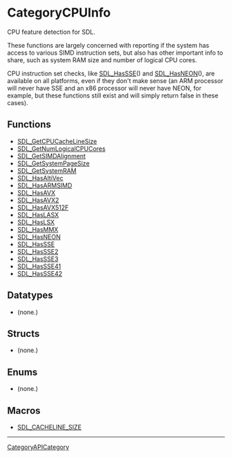 # CategoryCPUInfo

CPU feature detection for SDL.

These functions are largely concerned with reporting if the system has
access to various SIMD instruction sets, but also has other important info
to share, such as system RAM size and number of logical CPU cores.

CPU instruction set checks, like [SDL_HasSSE](SDL_HasSSE)() and
[SDL_HasNEON](SDL_HasNEON)(), are available on all platforms, even if they
don't make sense (an ARM processor will never have SSE and an x86 processor
will never have NEON, for example, but these functions still exist and will
simply return false in these cases).

<!-- END CATEGORY DOCUMENTATION -->

## Functions

<!-- DO NOT HAND-EDIT CATEGORY LISTS, THEY ARE AUTOGENERATED AND WILL BE OVERWRITTEN, BASED ON TAGS IN INDIVIDUAL PAGE FOOTERS. EDIT THOSE INSTEAD. -->
<!-- BEGIN CATEGORY LIST: CategoryCPUInfo, CategoryAPIFunction -->
- [SDL_GetCPUCacheLineSize](SDL_GetCPUCacheLineSize)
- [SDL_GetNumLogicalCPUCores](SDL_GetNumLogicalCPUCores)
- [SDL_GetSIMDAlignment](SDL_GetSIMDAlignment)
- [SDL_GetSystemPageSize](SDL_GetSystemPageSize)
- [SDL_GetSystemRAM](SDL_GetSystemRAM)
- [SDL_HasAltiVec](SDL_HasAltiVec)
- [SDL_HasARMSIMD](SDL_HasARMSIMD)
- [SDL_HasAVX](SDL_HasAVX)
- [SDL_HasAVX2](SDL_HasAVX2)
- [SDL_HasAVX512F](SDL_HasAVX512F)
- [SDL_HasLASX](SDL_HasLASX)
- [SDL_HasLSX](SDL_HasLSX)
- [SDL_HasMMX](SDL_HasMMX)
- [SDL_HasNEON](SDL_HasNEON)
- [SDL_HasSSE](SDL_HasSSE)
- [SDL_HasSSE2](SDL_HasSSE2)
- [SDL_HasSSE3](SDL_HasSSE3)
- [SDL_HasSSE41](SDL_HasSSE41)
- [SDL_HasSSE42](SDL_HasSSE42)
<!-- END CATEGORY LIST -->

## Datatypes

<!-- DO NOT HAND-EDIT CATEGORY LISTS, THEY ARE AUTOGENERATED AND WILL BE OVERWRITTEN, BASED ON TAGS IN INDIVIDUAL PAGE FOOTERS. EDIT THOSE INSTEAD. -->
<!-- BEGIN CATEGORY LIST: CategoryCPUInfo, CategoryAPIDatatype -->
- (none.)
<!-- END CATEGORY LIST -->

## Structs

<!-- DO NOT HAND-EDIT CATEGORY LISTS, THEY ARE AUTOGENERATED AND WILL BE OVERWRITTEN, BASED ON TAGS IN INDIVIDUAL PAGE FOOTERS. EDIT THOSE INSTEAD. -->
<!-- BEGIN CATEGORY LIST: CategoryCPUInfo, CategoryAPIStruct -->
- (none.)
<!-- END CATEGORY LIST -->

## Enums

<!-- DO NOT HAND-EDIT CATEGORY LISTS, THEY ARE AUTOGENERATED AND WILL BE OVERWRITTEN, BASED ON TAGS IN INDIVIDUAL PAGE FOOTERS. EDIT THOSE INSTEAD. -->
<!-- BEGIN CATEGORY LIST: CategoryCPUInfo, CategoryAPIEnum -->
- (none.)
<!-- END CATEGORY LIST -->

## Macros

<!-- DO NOT HAND-EDIT CATEGORY LISTS, THEY ARE AUTOGENERATED AND WILL BE OVERWRITTEN, BASED ON TAGS IN INDIVIDUAL PAGE FOOTERS. EDIT THOSE INSTEAD. -->
<!-- BEGIN CATEGORY LIST: CategoryCPUInfo, CategoryAPIMacro -->
- [SDL_CACHELINE_SIZE](SDL_CACHELINE_SIZE)
<!-- END CATEGORY LIST -->


----
[CategoryAPICategory](CategoryAPICategory)


